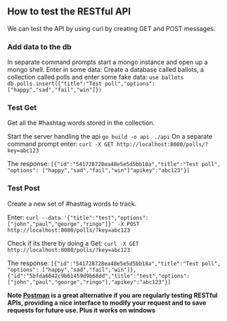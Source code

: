 
## How to test the RESTful API

We can test the API by using curl by creating GET and POST messages. 

### Add data to the db
In separate command prompts start a mongo instance and open up a mongo shell.
Enter in some data:
Create a database called ballots, a collection called polls and enter some fake data:
```use ballots```
```db.polls.insert({"title":"Test poll","options":["happy","sad","fail","win"]})```



### Test Get
Get all the #hashtag words stored in the collection.

Start the server handling the api
```go build -o api```
``` ./api```
On a separate command prompt enter:
```curl -X GET http://localhost:8080/polls/?key=abc123```

The response:
```[{"id":"541728728ea48e5e5d5bb18a","title":"Test poll", "options": ["happy","sad","fail","win"]"apikey":"abc123"}]```
             
### Test Post
Create a new set of #hasttag words to track.

Enter:
```curl --data '{"title":"test","options":["john","paul","george","ringo"]}' -X POST http://localhost:8080/polls/?key=abc123```

Check if its there by doing a Get:
```curl -X GET http://localhost:8080/polls/?key=abc123```

The response:
```[{"id":"541728728ea48e5e5d5bb18a","title":"Test poll", "options": ["happy","sad","fail","win"]}, {"id":"5bfda6642c9b61459d9b68dd","title":"test","options":["john","paul","george","ringo"],"apikey":"abc123"}]```


**Note [Postman](https://www.getpostman.com/) is a great alternative if you are regularly testing RESTful APIs, providing a nice interface to modify your request and to save requests for future use. Plus it works on windows**